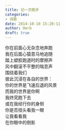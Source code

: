 ```yaml
---  
title: 记一次跑步  
categories:  
- 诗歌  
date: 2014-10-10 15:20:11  
author: Herb  
draft: true
---  
```

你在前面心无杂念地奔跑  
我在后面心猿意马地追随    
踏上塑胶跑道时的摩擦声  
风中翻滚不平整的喘息声  
围绕着我们    
彼此沉浸在各自的世界：  
你的世界是飞速后退的风景  
而我的世界是你啊    
我终究跑下去  
或在我经行你的身侧  
你是否扭头看我一眼  
让我看看我  
在你眼中的倒影